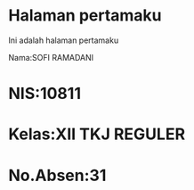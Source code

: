 <html>
  <head>
    <meta charset="utf-8">
    <H1>Halaman pertamaku</H1>
  </head>
  <body>
    <p>Ini adalah halaman pertamaku</p>
    <H>Nama:SOFI RAMADANI</H1>
    <H1>NIS:10811</H1>
    <H1>Kelas:XII TKJ REGULER </H1>
    <H1>No.Absen:31</H1>
  </body>
</html>
